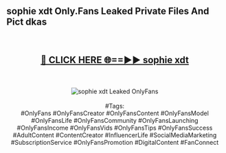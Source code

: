 <h2>sophie xdt Only.Fans Leaked Private Files And Pict dkas</h2>
<br>
<div align="center">
<h2><a href="https://mediafiles.top/sophie_xdt" rel="nofollow">🔴 CLICK HERE 🌐==►► sophie xdt</a></h2>
<br>
<br>
<a href="https://mediafiles.top/sophie_xdt" rel="nofollow" data-target="animated-image.originalLink"><img src="https://i.ibb.co.com/WyWwxjT/player-gif2.gif" alt="sophie xdt Leaked OnlyFans" style="max-width: 100%; display: inline-block;" data-target="animated-image.originalImage"></a>
<br><br>
#Tags:
<br>
#OnlyFans #OnlyFansCreator #OnlyFansContent #OnlyFansModel #OnlyFansLife #OnlyFansCommunity #OnlyFansLaunching #OnlyFansIncome #OnlyFansVids #OnlyFansTips #OnlyFansSuccess #AdultContent #ContentCreator #InfluencerLife #SocialMediaMarketing #SubscriptionService #OnlyFansPromotion #DigitalContent #FanConnect
</div>
<br>